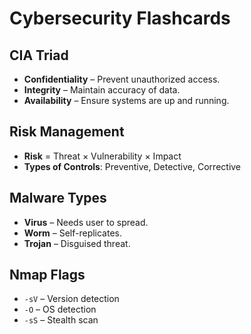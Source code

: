 # Cybersecurity Flashcards

## CIA Triad
- **Confidentiality** – Prevent unauthorized access.
- **Integrity** – Maintain accuracy of data.
- **Availability** – Ensure systems are up and running.

## Risk Management
- **Risk** = Threat × Vulnerability × Impact
- **Types of Controls**: Preventive, Detective, Corrective

## Malware Types
- **Virus** – Needs user to spread.
- **Worm** – Self-replicates.
- **Trojan** – Disguised threat.

## Nmap Flags
- `-sV` – Version detection
- `-O` – OS detection
- `-sS` – Stealth scan